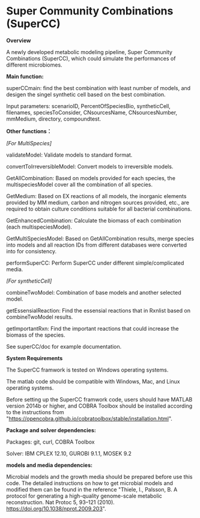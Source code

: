 # Super Community Combinations (SuperCC)

**Overview**

A newly developed metabolic modeling pipeline, Super Community Combinations (SuperCC), which could simulate the performances of different microbiomes.


**Main function:**

superCCmain: find the best combination with least number of models, and desigen the singel synthetic cell based on the best combination.

Input parameters: 
scenarioID, PercentOfSpeciesBio, syntheticCell, filenames, speciesToConsider, CNsourcesName, CNsourcesNumber, mmMedium, directory, compoundtest.


**Other functions：**

_[For MultiSpecies]_

validateModel: Validate models to standard format.

convertToIrreversibleModel: Convert models to irreversible models.

GetAllCombination: Based on models provided for each species, the multispeciesModel cover all the combination of all species.

GetMedium: Based on EX reactions of all models, the inorganic elements provided by MM medium, carbon and nitrogen sources provided, etc., are required to obtain culture conditions suitable for all bacterial combinations. 

GetEnhancedCombination: Calculate the biomass of each combination (each multispeciesModel).

GetMultiSpeciesModel: Based on GetAllCombination results, merge species into models and all reaction IDs from different databases were converted into for consistency.

performSuperCC: Perform SuperCC under different simple/complicated media.


_[For syntheticCell]_

combineTwoModel: Combination of base models and another selected model. 

getEssensialReaction: Find the essensial reactions that in Rxnlist based on combineTwoModel results.

getImportantRxn: Find the important reactions that could increase the biomass of the species.

See superCC/doc for example documentation.


**System Requirements**

The SuperCC framwork is tested on Windows operating systems. 

The matlab code should be compatible with Windows, Mac, and Linux operating systems.

Before setting up the SuperCC framwork code, users should have MATLAB version 2014b or higher, and COBRA Toolbox should be installed according to the instructions from "https://opencobra.github.io/cobratoolbox/stable/installation.html".


**Package and solver dependencies:**

Packages: git, curl, COBRA Toolbox 

Solver: IBM CPLEX 12.10, GUROBI 9.1.1, MOSEK 9.2


**models and media dependencies:**

Microbial models and the growth media should be prepared before use this code. The detailed instructions on how to get microbial models and modified them can be found in the reference "Thiele, I., Palsson, B. A protocol for generating a high-quality genome-scale metabolic reconstruction. Nat Protoc 5, 93–121 (2010). https://doi.org/10.1038/nprot.2009.203". 

